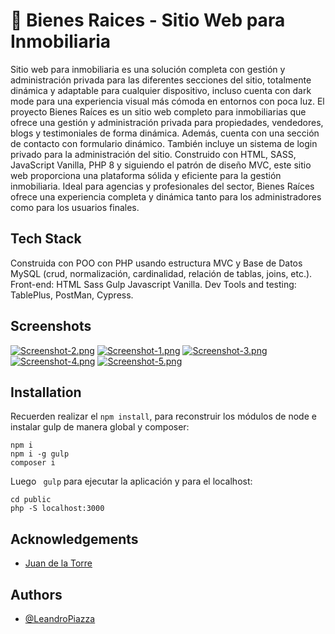 
# 🌆 Bienes Raices - Sitio Web para Inmobiliaria
Sitio web para inmobiliaria es una solución completa con gestión y administración privada para las diferentes secciones del sitio, totalmente dinámica y adaptable para cualquier dispositivo, incluso cuenta con dark mode para una experiencia visual más cómoda en entornos con poca luz.
El proyecto Bienes Raíces es un sitio web completo para inmobiliarias que ofrece una gestión y administración privada para propiedades, vendedores, blogs y testimoniales de forma dinámica. Además, cuenta con una sección de contacto con formulario dinámico. También incluye un sistema de login privado para la administración del sitio.
Construido con HTML, SASS, JavaScript Vanilla, PHP 8 y siguiendo el patrón de diseño MVC, este sitio web proporciona una plataforma sólida y eficiente para la gestión inmobiliaria. Ideal para agencias y profesionales del sector, Bienes Raíces ofrece una experiencia completa y dinámica tanto para los administradores como para los usuarios finales.


## Tech Stack
Construida con POO con PHP usando estructura MVC y Base de Datos MySQL (crud, normalización, cardinalidad, relación de tablas, joins, etc.).
Front-end: HTML Sass Gulp Javascript Vanilla. 
Dev Tools and testing: TablePlus, PostMan, Cypress.





## Screenshots

[![Screenshot-2.png](https://i.postimg.cc/FFLyqdVr/Screenshot-2.png)](https://postimg.cc/F1hkkK68)
[![Screenshot-1.png](https://i.postimg.cc/6qnCGgp2/Screenshot-1.png)](https://postimg.cc/dZQhbWdw)
[![Screenshot-3.png](https://i.postimg.cc/3RPgNYYQ/Screenshot-3.png)](https://postimg.cc/jw4WkVDM)
[![Screenshot-4.png](https://i.postimg.cc/xdpGrLZC/Screenshot-4.png)](https://postimg.cc/jWNnPnt0)
[![Screenshot-5.png](https://i.postimg.cc/nLhKw30g/Screenshot-5.png)](https://postimg.cc/BjR1jBWB)
## Installation

Recuerden realizar el ```npm install```, para reconstruir los módulos de node e instalar gulp de manera global y composer:
```bas
npm i
npm i -g gulp
composer i
```

Luego ``` gulp``` para ejecutar la aplicación y para el localhost: 
``` 
cd public
php -S localhost:3000 
```
## Acknowledgements

 - [Juan de la Torre](https://codigoconjuan.com/)



## Authors

- [@LeandroPiazza](https://www.github.com/Lean-98)


